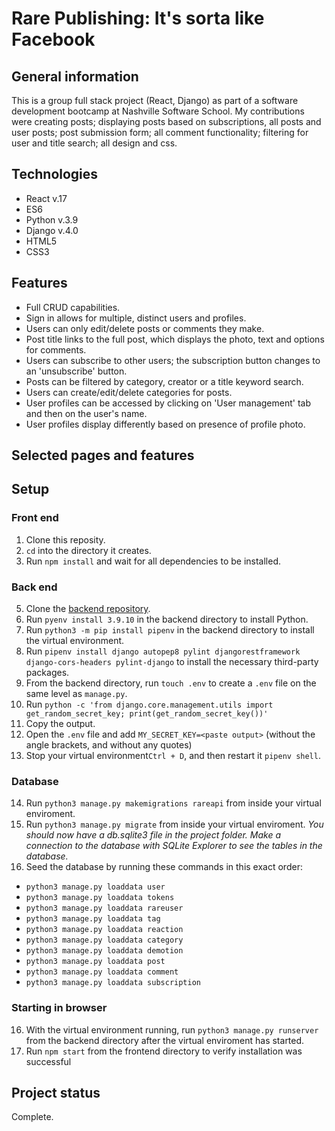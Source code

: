 # Rare Publishing: It's sorta like Facebook

## General information
This is a group full stack project (React, Django) as part of a software development bootcamp at Nashville Software School. My contributions were creating posts; displaying posts based on subscriptions, all posts and user posts; post submission form; all comment functionality; filtering for user and title search; all design and css. 

## Technologies
- React v.17
- ES6
- Python v.3.9
- Django v.4.0
- HTML5
- CSS3
 
## Features
- Full CRUD capabilities.
- Sign in allows for multiple, distinct users and profiles.
- Users can only edit/delete posts or comments they make.
- Post title links to the full post, which displays the photo, text and options for comments.
- Users can subscribe to other users; the subscription button changes to an 'unsubscribe' button.
- Posts can be filtered by category, creator or a title keyword search.
- Users can create/edit/delete categories for posts.
- User profiles can be accessed by clicking on 'User management' tab and then on the user's name.
- User profiles display differently based on presence of profile photo.

## Selected pages and features

## Setup
### Front end
1. Clone this reposity.
2. `cd` into the directory it creates.
3. Run `npm install` and wait for all dependencies to be installed.
### Back end
5. Clone the [backend repository](https://github.com/brianminges/rare-publishing-server).
6. Run `pyenv install 3.9.10` in the backend directory to install Python.
7. Run `python3 -m pip install pipenv` in the backend directory to install the virtual environment. 
8. Run `pipenv install django autopep8 pylint djangorestframework django-cors-headers pylint-django` to install the necessary third-party packages.
9. From the backend directory, run `touch .env` to create a `.env` file on the same level as `manage.py`.
10. Run `python -c 'from django.core.management.utils import get_random_secret_key; print(get_random_secret_key())'`
11. Copy the output.
12. Open the `.env` file and add `MY_SECRET_KEY=<paste output>` (without the angle brackets, and without any quotes)
13. Stop your virtual environment`Ctrl + D`, and then restart it `pipenv shell`.
### Database
14. Run `python3 manage.py makemigrations rareapi` from inside your virtual enviroment. 
15. Run `python3 manage.py migrate` from inside your virtual enviroment. 
*You should now have a db.sqlite3 file in the project folder. Make a connection to the database with SQLite Explorer to see the tables in the database.*
16. Seed the database by running these commands in this exact order: 
- `python3 manage.py loaddata user` 
- `python3 manage.py loaddata tokens`
- `python3 manage.py loaddata rareuser`
- `python3 manage.py loaddata tag`
- `python3 manage.py loaddata reaction`
- `python3 manage.py loaddata category`
- `python3 manage.py loaddata demotion`
- `python3 manage.py loaddata post`
- `python3 manage.py loaddata comment`
- `python3 manage.py loaddata subscription`
### Starting in browser
16. With the virtual environment running, run `python3 manage.py runserver` from the backend directory after the virtual enviroment has started.
17. Run `npm start` from the frontend directory to verify installation was successful

## Project status
Complete. 


